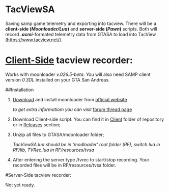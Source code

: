 # TacViewSA

Saving samp game telemetry and exporting into tacview. There will be a **client-side (_Moonloader/Lua_)** and **server-side (_Pawn_)** scripts. Both will record **_.acmi_**-formated telemetry data from GTASA to load into TacView (https://www.tacview.net/).

# [Client-Side](Client/) tacview recorder:

Works with moonloader _v.026.5-beta_. You will also need SAMP client version _0.3DL_ installed on your GTA San Andreas.

##Installation

1. [Download](https://www.blast.hk/moonloader/download.php) and install moonloader from [official website](https://www.blast.hk/)

     _to get extra informatiom you can visit_ [forum thread page](https://www.blast.hk/threads/13305/)

2. Download Client-side script. You can find it in [Client](Client/) folder of repository or in [Releases](https://github.com/d7KrEoL/TacViewSA/releases) section;

3. Unzip all files to GTASA/moonloader folder; 

      _TacViewSA.lua should be in 'modloader' root folder (RF), 
      switch.lua in RF/lib, 
      TVRec.lua in RF/resources/tvsa_

4. After entering the server type /tvrec to start/stop recording. Your recorded files will be in RF/resources/tvsa folder.



#Server-Side tacview recorder:

Not yet ready.
